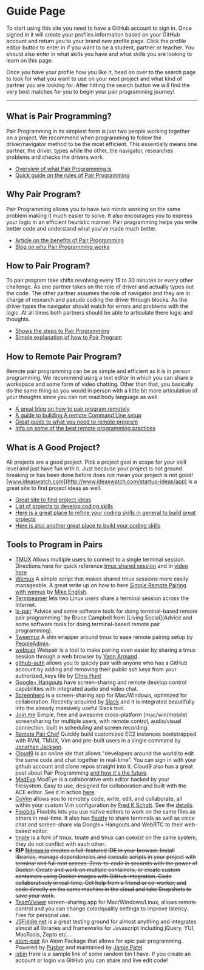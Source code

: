 # Guide Page

To start using this site you need to have a GitHub account to sign in. Once signed in it will create your profiles information based on your GitHub account and return you to your brand new profile page. Click the profile editor button to enter in if you want to be a student, partner or teacher. You should also enter in what skills you have and what skills you are looking to learn on this page.

Once you have your profile how you like it, head on over to the search page to look for what you want to use on your next project and what kind of partner you are looking for. After hitting the search button we will find the very best matches for you to begin your pair programming journey!

---

## **What is Pair Programming?**

Pair Programming in its simplest form is just two people working together on a project. We recommend when programming to follow the driver/navigator method to be the most efficient. This essentially means one partner, the driver, types while the other, the navigator, researches problems and checks the drivers work.

*   [Overview of what Pair Programming is](https://en.wikipedia.org/wiki/Pair_programming)
*   [Quick guide on the rules of Pair Programming](http://www.extremeprogramming.org/rules/pair.html)

## **Why Pair Program?**

Pair Programming allows you to have two minds working on the same problem making it much easier to solve. It also encourages you to express your logic in an efficient heuristic manner. Pair programming helps you write better code and understand what you've made much better.

*   [Article on the benefits of Pair Programming](http://cafe.elharo.com/programming/why-pair-programming-works/)
*   [Blog on why Pair Programming works](https://blog.inf.ed.ac.uk/sapm/2014/02/17/why-pair-programming/)

## **How to Pair Program?**

To pair program take shifts revolving every 15 to 30 minutes or every other challenge. As one partner takes on the role of driver and actually types out the code. The other partner assumes the role of navigator and they are in charge of research and pseudo coding the driver through blocks. As the driver types the navigator should watch for errors and problems with the logic. At all times both partners should be able to articulate there logic and thoughts.

*   [Shows the steps to Pair Programming](http://www.wikihow.com/Pair-Program)
*   [Simple explanation of how to Pair Program](http://anh.cs.luc.edu/170/Kindergarten.html)

## **How to Remote Pair Program?**

Remote pair programming can be as simple and efficient as it is in person programming. We recommend using a text editor in which you can share a workspace and some form of video chatting. Other than that, you basically do the same thing as you would in person with a little bit more articulation of your thoughts since you can not read body language as well.

*   [A great blog on how to pair program remotely](http://remotepairprogramming.com/)
*   [A guide to building A remote Command Line setup](http://zeespencer.com/articles/building-a-remote-pairing-setup/)
*   [Great guide to what you need to remote program](http://evan.tiggerpalace.com/articles/2011/10/17/some-people-call-me-the-remote-pairing-guy-/)
*   [Info on some of the best remote programming practices](https://github.com/livingsocial/ls-pair)

## **What is A Good Project?**

All projects are a good project. Pick a project goal in scope for your skill level and just have fun with it. Just because your project is not ground breaking or has been done before does not mean your project is not good! [www.ideaswatch.com](http://www.ideaswatch.com/startup-ideas/app) is a great site to find project ideas as well.

*   [Great site to find project ideas](http://www.ideaswatch.com/startup-ideas/app)
*   [List of projects to develop coding skills](http://www.linuxtrainingacademy.com/projects/)
*   [Here is a great place to refine your coding skills in general to build great projects](http://coderbyte.com/)
*   [Here is also another great place to build your coding skills](http://www.codewars.com/)

## Tools to Program in Pairs

*   [TMUX](http://tmux.github.io/) Allows multiple users to connect to a single terminal session. Directions here for quick reference [tmux shared session](https://www.howtoforge.com/sharing-terminal-sessions-with-tmux-and-screen) and in [video here](https://www.youtube.com/watch?v=wKEGA8oEWXw&feature=youtu.be)
*   [Wemux](https://github.com/zolrath/wemux) A simple script that makes shared tmux sessions more easily manageable. A great write up on how to here [Simple Remote Pairing with wemux](http://spin.atomicobject.com/2012/04/04/simple-remote-pairing-with-wemux/) by [Mike English](http://spin.atomicobject.com/author/english/).
*   [Termbeamer](http://termbeamer.com/) lets two Linux users share a terminal session across the Internet.
*   [ls-pair](https://github.com/livingsocial/ls-pair) 'Advice and some software tools for doing terminal-based remote pair programming.' by Bruce Campbell from [Living Social](Advice and some software tools for doing terminal-based remote pair programming).
*   [Tweemux](https://github.com/PeopleAdmin/tweemux) A slim wrapper around tmux to ease remote pairing setup by [PeopleAdmin](https://github.com/PeopleAdmin/tweemux/graphs/contributors).
*   [webpair](https://github.com/yarmand/webpair) Webpair is a tool to make pairing even easier by sharing a tmux session through a web browser by [Yann Armand](http://yarmand.github.io/).
*   [github-auth](https://github.com/chrishunt/github-auth) allows you to quickly pair with anyone who has a GitHub account by adding and removing their public ssh keys from your authorized_keys file by [Chris Hunt](http://www.chrishunt.co)
*   [Google+ Hangouts](http://www.google.com/+/learnmore/hangouts/) have screen-sharing and remote desktop control capabilities with integrated audio and video chat.
*   [Screenhero](http://screenhero.com/) is a screen-sharing app for Mac/Windows, optimized for collaboration. Recently acquired by [Slack](https://slack.com/) and it is integrated beautifully into the already massively useful Slack tool.
*   [Join.me](https://join.me/) Simple, free and awesome cross-platform (mac/win/mobile) screensharing for multiple users, with remote control, audio/visual connection, built in scheduling and screen recording.
*   [Remote Pair Chef](https://github.com/rondale-sc/remote_pair_chef) Quickly build customized EC2 instances bootstrapped with RVM, TMUX, Vim and pre-built users in a single command by [Jonathan Jackson](https://github.com/rondale-sc).
*   [Cloud9](https://c9.io) is an online ide that allows "developers around the world to edit the same code and chat together in real-time". You can sign in with your github account and clone repos straight into it. Cloud9 also has a great post about Pair Programming [and how it's the future](https://c9.io/blog/a-look-into-the-future/).
*   [MadEye](http://madeye.io) MadEye is a collaborative web editor backed by your filesystem. Easy to use, designed for collaboration and built with the ACE editor. See it in action [here](https://www.youtube.com/watch?v=MxBnPNgh8LA).
*   [CoVim](https://github.com/FredKSchott/CoVim) allows you to remotely code, write, edit, and collaborate, all within your custom Vim configuration by [Fred K Schott](http://fredkschott.com/). See the [details](http://fredkschott.com/post/2013/05/introducing-covim-real-time-collaboration-for-vim/).
*   [Floobits](https://floobits.com/) Floobits lets you use native editors to work on the same files as others in real-time. It also has [flootty](https://floobits.com/help/flootty) to share terminals as well as voice chat and screen-share via Google+ Hangouts and WebRTC to their web-based editor.
*   [tmate](http://tmate.io/) is a fork of tmux. tmate and tmux can coexist on the same system, they do not conflict with each other.
*   **RIP** ~~[Nitrous.io](https://www.nitrous.io/) creates a full-featured IDE in your browser. Install libraries, manage dependencies and execute scripts in your project with terminal and full root access. Zero-to-code in seconds with the power of Docker. Create and work on multiple containers, or create custom containers using Docker images with GitHub integration. Code collaboratively in real-time. Get help from a friend or co-worker, and code directly on the same machine in the cloud and take Snapshots to save your work.~~
*   [TeamViewer](http://www.teamviewer.com/) screen-sharing app for Mac/Windows/Linux, allows remote control and you can change color/quality settings to improve latency. Free for personal use.
*   [JSFiddle.net](http://jsfiddle.net/) is a great testing ground for almost anything and integrates almost all libraries and frameworks for Javascript including jQuery, YUI, MooTools, Zepto etc…
*   [atom-pair](https://atom.io/packages/atom-pair) An Atom Package that allows for epic pair programming. Powered by [Pusher](https://pusher.com/) and maintained by [Jamie Patel](https://github.com/jpatel531)
* [jsbin](https://jsbin.com/biwure/1/edit?html,css,js,console,output) Here is a sample link of some random bin I have. If you create an account or login via GitHub you can share and live edit code!
